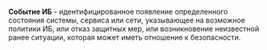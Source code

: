 **Событие ИБ** - идентифицированное появление определенного состояния системы, сервиса или сети, указывающее на возможное политики ИБ, или отказ защитных мер, или возникновение неизвестной ранее ситуации, которая может иметь отношение к безопасности.